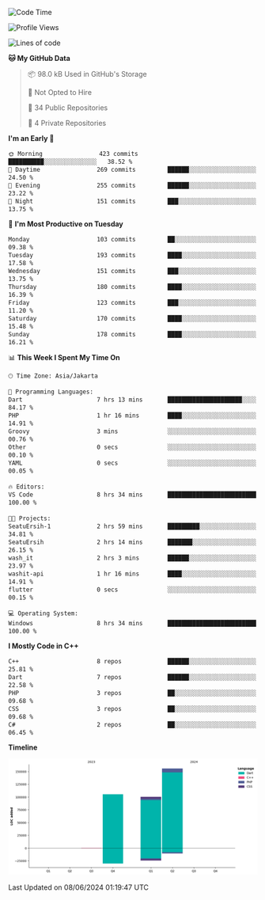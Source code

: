 <!--START_SECTION:waka-->
![Code Time](http://img.shields.io/badge/Code%20Time-105%20hrs%2028%20mins-blue)

![Profile Views](http://img.shields.io/badge/Profile%20Views-3-blue)

![Lines of code](https://img.shields.io/badge/From%20Hello%20World%20I%27ve%20Written-361.6%20thousand%20lines%20of%20code-blue)

**🐱 My GitHub Data** 

> 📦 98.0 kB Used in GitHub's Storage 
 > 
> 🚫 Not Opted to Hire
 > 
> 📜 34 Public Repositories 
 > 
> 🔑 4 Private Repositories 
 > 
**I'm an Early 🐤** 

```text
🌞 Morning                423 commits         ██████████░░░░░░░░░░░░░░░   38.52 % 
🌆 Daytime                269 commits         ██████░░░░░░░░░░░░░░░░░░░   24.50 % 
🌃 Evening                255 commits         ██████░░░░░░░░░░░░░░░░░░░   23.22 % 
🌙 Night                  151 commits         ███░░░░░░░░░░░░░░░░░░░░░░   13.75 % 
```
📅 **I'm Most Productive on Tuesday** 

```text
Monday                   103 commits         ██░░░░░░░░░░░░░░░░░░░░░░░   09.38 % 
Tuesday                  193 commits         ████░░░░░░░░░░░░░░░░░░░░░   17.58 % 
Wednesday                151 commits         ███░░░░░░░░░░░░░░░░░░░░░░   13.75 % 
Thursday                 180 commits         ████░░░░░░░░░░░░░░░░░░░░░   16.39 % 
Friday                   123 commits         ███░░░░░░░░░░░░░░░░░░░░░░   11.20 % 
Saturday                 170 commits         ████░░░░░░░░░░░░░░░░░░░░░   15.48 % 
Sunday                   178 commits         ████░░░░░░░░░░░░░░░░░░░░░   16.21 % 
```


📊 **This Week I Spent My Time On** 

```text
🕑︎ Time Zone: Asia/Jakarta

💬 Programming Languages: 
Dart                     7 hrs 13 mins       █████████████████████░░░░   84.17 % 
PHP                      1 hr 16 mins        ████░░░░░░░░░░░░░░░░░░░░░   14.91 % 
Groovy                   3 mins              ░░░░░░░░░░░░░░░░░░░░░░░░░   00.76 % 
Other                    0 secs              ░░░░░░░░░░░░░░░░░░░░░░░░░   00.10 % 
YAML                     0 secs              ░░░░░░░░░░░░░░░░░░░░░░░░░   00.05 % 

🔥 Editors: 
VS Code                  8 hrs 34 mins       █████████████████████████   100.00 % 

🐱‍💻 Projects: 
SeatuErsih-1             2 hrs 59 mins       █████████░░░░░░░░░░░░░░░░   34.81 % 
SeatuErsih               2 hrs 14 mins       ███████░░░░░░░░░░░░░░░░░░   26.15 % 
wash_it                  2 hrs 3 mins        ██████░░░░░░░░░░░░░░░░░░░   23.97 % 
washit-api               1 hr 16 mins        ████░░░░░░░░░░░░░░░░░░░░░   14.91 % 
flutter                  0 secs              ░░░░░░░░░░░░░░░░░░░░░░░░░   00.15 % 

💻 Operating System: 
Windows                  8 hrs 34 mins       █████████████████████████   100.00 % 
```

**I Mostly Code in C++** 

```text
C++                      8 repos             ██████░░░░░░░░░░░░░░░░░░░   25.81 % 
Dart                     7 repos             ██████░░░░░░░░░░░░░░░░░░░   22.58 % 
PHP                      3 repos             ██░░░░░░░░░░░░░░░░░░░░░░░   09.68 % 
CSS                      3 repos             ██░░░░░░░░░░░░░░░░░░░░░░░   09.68 % 
C#                       2 repos             ██░░░░░░░░░░░░░░░░░░░░░░░   06.45 % 
```



**Timeline**

![Lines of Code chart](https://raw.githubusercontent.com/PradiptaAhmad/PradiptaAhmad/main/assets/bar_graph.png)


 Last Updated on 08/06/2024 01:19:47 UTC
<!--END_SECTION:waka-->
